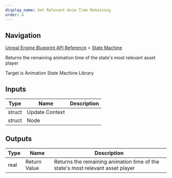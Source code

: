 ```yaml
---
display_name: Get Relevant Anim Time Remaining
order: 4
---
```

## Navigation

[Unreal Engine Blueprint API Reference](https://dev.epicgames.com/documentation/en-us/unreal-engine/BlueprintAPI) > [State Machine](https://dev.epicgames.com/documentation/en-us/unreal-engine/BlueprintAPI/StateMachine)

Returns the remaining animation time of the state's most relevant asset player

Target is Animation State Machine Library

## Inputs

| Type | Name | Description |
| --- | --- | --- |
| struct | Update Context |  |
| struct | Node |  |

## Outputs

| Type | Name | Description |
| --- | --- | --- |
| real | Return Value | Returns the remaining animation time of the state's most relevant asset player |
